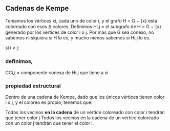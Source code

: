 ## Cadenas de Kempe

Teniamos los vértices xi, cada uno de color i, y el grafo H = G  $-$  {x} está coloreado con esos ∆ colores.
Deﬁnimos Hi,j = el subgrafo de H = G  $-$  {x} generado por los vertices de color i o j.
Por mas que G sea conexo, no sabemos ni siquiera si H lo es, y mucho menos sabemos si Hi,j lo es.

si i $\neq$  j:

### deﬁnimos,

CCi,j = componente conexa de Hi,j que tiene a xi


### propiedad estructural
Dentro de una cadena de Kempe, dado que los únicos vértices tienen color i o j, y el coloreo es propio, tenemos que:

Todos los vecinos
**en la cadena**
de un vértice coloreado con color i tendrán que tener color j
Todos los vecinos en la cadena de un vértice coloreado con un color j tendrán que tener el color i.
